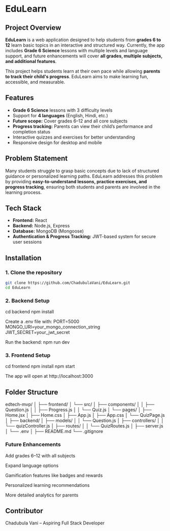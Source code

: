 # EduLearn

## Project Overview
**EduLearn** is a web application designed to help students from **grades 6 to 12** learn basic topics in an interactive and structured way. Currently, the app includes **Grade 6 Science** lessons with multiple levels and language support, and future enhancements will cover **all grades, multiple subjects, and additional features**.  

This project helps students learn at their own pace while allowing **parents to track their child's progress**. EduLearn aims to make learning fun, accessible, and measurable.

## Features
- **Grade 6 Science** lessons with 3 difficulty levels
- Support for **4 languages** (English, Hindi, etc.)
- **Future scope:** Cover grades 6–12 and all core subjects
- **Progress tracking:** Parents can view their child’s performance and completion status
- Interactive quizzes and exercises for better understanding
- Responsive design for desktop and mobile

## Problem Statement
Many students struggle to grasp basic concepts due to lack of structured guidance or personalized learning paths. EduLearn addresses this problem by providing **easy-to-understand lessons, practice exercises, and progress tracking**, ensuring both students and parents are involved in the learning process.

## Tech Stack
- **Frontend:** React
- **Backend:** Node.js, Express
- **Database:** MongoDB (Mongoose)
- **Authentication & Progress Tracking:** JWT-based system for secure user sessions

## Installation

### 1. Clone the repository
```bash
git clone https://github.com/ChadubulaVani/EduLearn.git
cd EduLearn
```
### 2. Backend Setup
cd backend
npm install

Create a .env file with:
PORT=5000
MONGO_URI=your_mongo_connection_string
JWT_SECRET=your_jwt_secret


Run the backend:
npm run dev

### 3. Frontend Setup
cd frontend
npm install
npm start

The app will open at http://localhost:3000

## Folder Structure
edtech-mvp/
│
├── frontend/
│ └── src/
│ ├── components/
│ │ ├── Question.js
│ │ ├── Progress.js
│ │ └── Quiz.js
│ └── pages/
│ ├── Home.jsx
│ ├── Home.css
│ ├── App.js
│ ├── App.css
│ └── QuizPage.js
│
├── backend/
│ ├── models/
│ │ └── Question.js
│ ├── controllers/
│ │ └── quizController.js
│ ├── routes/
│ │ └── QuizRoutes.js
│ ├── server.js
│ └── .env
│
├── README.md
└── .gitignore


### Future Enhancements

Add grades 6–12 with all subjects

Expand language options

Gamification features like badges and rewards

Personalized learning recommendations

More detailed analytics for parents

## Contributor
Chadubula Vani – Aspiring Full Stack Developer
